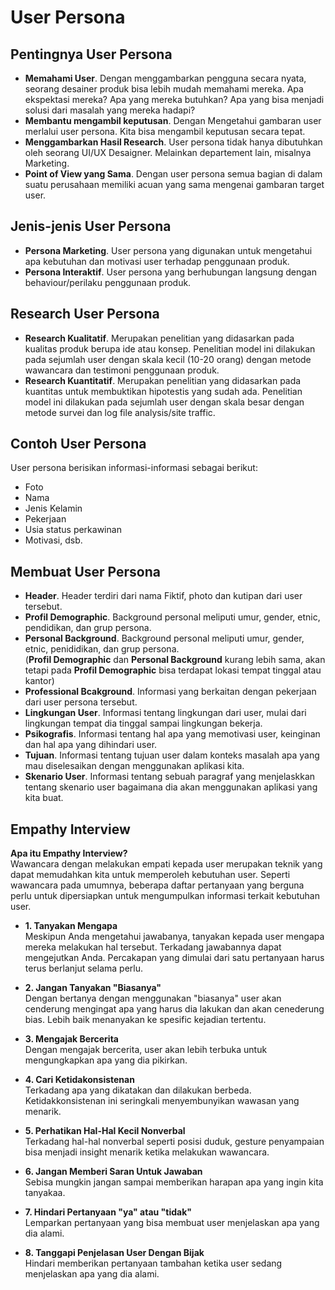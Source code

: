 # User Persona

## Pentingnya User Persona

- **Memahami User**. Dengan menggambarkan pengguna secara nyata, seorang desainer produk bisa lebih mudah memahami mereka. Apa ekspektasi mereka? Apa yang mereka butuhkan? Apa yang bisa menjadi solusi dari masalah yang mereka hadapi?
- **Membantu mengambil keputusan**. Dengan Mengetahui gambaran user merlalui user persona. Kita bisa mengambil keputusan secara tepat.
- **Menggambarkan Hasil Research**. User persona tidak hanya dibutuhkan oleh seorang UI/UX Desaigner. Melainkan departement lain, misalnya Marketing.
- **Point of View yang Sama**. Dengan user persona semua bagian di dalam suatu perusahaan memiliki acuan yang sama mengenai gambaran target user.

## Jenis-jenis User Persona

- **Persona Marketing**. User persona yang digunakan untuk mengetahui apa kebutuhan dan motivasi user terhadap penggunaan produk.
- **Persona Interaktif**. User persona yang berhubungan langsung dengan behaviour/perilaku penggunaan produk.

## Research User Persona

- **Research Kualitatif**. Merupakan penelitian yang didasarkan pada kualitas produk berupa ide atau konsep. Penelitian model ini dilakukan pada sejumlah user dengan skala kecil (10-20 orang) dengan metode wawancara dan testimoni penggunaan produk.
- **Research Kuantitatif**. Merupakan penelitian yang didasarkan pada kuantitas untuk membuktikan hipotestis yang sudah ada. Penelitian model ini dilakukan pada sejumlah user dengan skala besar dengan metode survei dan log file analysis/site traffic.

## Contoh User Persona

User persona berisikan informasi-informasi sebagai berikut:
- Foto
- Nama
- Jenis Kelamin
- Pekerjaan
- Usia status perkawinan
- Motivasi, dsb.

## Membuat User Persona

- **Header**. Header terdiri dari nama Fiktif, photo dan kutipan dari user tersebut.
- **Profil Demographic**. Background personal meliputi umur, gender, etnic, pendidikan, dan grup persona.
- **Personal Background**. Background personal meliputi umur, gender, etnic, penididikan, dan grup persona. <br /> 
  (**Profil Demographic** dan **Personal Background** kurang lebih sama, akan tetapi pada **Profil Demographic** bisa terdapat lokasi tempat tinggal atau kantor)
- **Professional Bcakground**. Informasi yang berkaitan dengan pekerjaan dari user persona tersebut.
- **Lingkungan User**. Informasi tentang lingkungan dari user, mulai dari lingkungan tempat dia tinggal sampai lingkungan bekerja.
- **Psikografis**. Informasi tentang hal apa yang memotivasi user, keinginan dan hal apa yang dihindari user.
- **Tujuan**. Informasi tentang tujuan user dalam konteks masalah apa yang mau diselesaikan dengan menggunakan aplikasi kita.
- **Skenario User**. Informasi tentang sebuah paragraf yang menjelaskkan tentang skenario user bagaimana dia akan menggunakan aplikasi yang kita buat.

## Empathy Interview

**Apa itu Empathy Interview?** <br/>
Wawancara dengan melakukan empati kepada user merupakan teknik yang dapat memudahkan kita untuk memperoleh kebutuhan user. Seperti wawancara pada umumnya, beberapa daftar pertanyaan yang berguna perlu untuk dipersiapkan untuk mengumpulkan informasi terkait kebutuhan user.

- **1. Tanyakan Mengapa** <br/>
Meskipun Anda mengetahui jawabanya, tanyakan kepada user mengapa mereka melakukan hal tersebut. Terkadang jawabannya dapat mengejutkan Anda. Percakapan yang dimulai dari satu pertanyaan harus terus berlanjut selama perlu.

- **2. Jangan Tanyakan "Biasanya"** <br/>
Dengan bertanya dengan menggunakan "biasanya" user akan cenderung mengingat apa yang harus dia lakukan dan akan cenederung bias. Lebih baik menanyakan ke spesific kejadian tertentu.

- **3. Mengajak Bercerita** <br/>
Dengan mengajak bercerita, user akan lebih terbuka untuk mengungkapkan apa yang dia pikirkan.

- **4. Cari Ketidakonsistenan** <br/>
Terkadang apa yang dikatakan dan dilakukan berbeda. Ketidakkonsistenan ini seringkali menyembunyikan wawasan yang menarik.

- **5. Perhatikan Hal-Hal Kecil Nonverbal** <br/>
Terkadang hal-hal nonverbal seperti posisi duduk, gesture penyampaian bisa menjadi insight menarik ketika melakukan wawancara.

- **6. Jangan Memberi Saran Untuk Jawaban** <br/>
Sebisa mungkin jangan sampai memberikan harapan apa yang ingin kita tanyakaa.

- **7. Hindari Pertanyaan "ya" atau "tidak"** <br/>
Lemparkan pertanyaan yang bisa membuat user menjelaskan apa yang dia alami.

- **8. Tanggapi Penjelasan User Dengan Bijak** <br/>
Hindari memberikan pertanyaan tambahan ketika user sedang menjelaskan apa yang dia alami.
